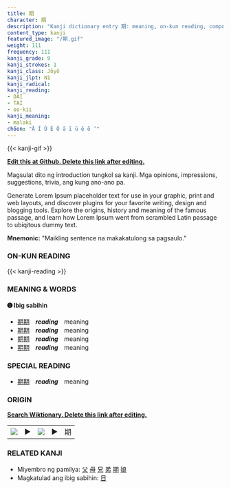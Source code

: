 ```yaml
---
title: 期
character: 期
description: "Kanji dictionary entry 期: meaning, on-kun reading, compounds, origin, related kanji"
content_type: kanji
featured_image: "/期.gif"
weight: 111
frequency: 111
kanji_grade: 9
kanji_strokes: 1
kanji_class: Jōyō
kanji_jlpt: N1
kanji_radical: 
kanji_reading: 
- DAI
- TAI
- oo-kii
kanji_meaning:
- malaki
chōon: "Ā Ī Ū Ē Ō ā ī ū ē ō ’"
---
```

[//]: # (Don't edit the line below. Kanji animated GIF code is automatically generated.)
{{< kanji-gif >}}

[//]: # (Edit below this line.)

**[Edit this at Github. Delete this link after editing.](https://github.com/tim0g/tim/tree/main/content/kanji/期/index.md)**

Magsulat dito ng introduction tungkol sa kanji. Mga opinions, impressions, suggestions, trivia, ang kung ano-ano pa.

Generate Lorem Ipsum placeholder text for use in your graphic, print and web layouts, and discover plugins for your favorite writing, design and blogging tools. Explore the origins, history and meaning of the famous passage, and learn how Lorem Ipsum went from scrambled Latin passage to ubiqitous dummy text.
 
**Mnemonic:** "Maikling sentence na makakatulong sa pagsaulo."

### ON-KUN READING

[//]: # (Don't edit the line below. ON-KUN READING code is automatically generated.)
{{< kanji-reading >}}

### MEANING & WORDS

#### ➊ **Ibig sabihin**
  - [期](../期)[期](../期)　***reading***　meaning
  - [期](../期)[期](../期)　***reading***　meaning
  - [期](../期)[期](../期)　***reading***　meaning
  - [期](../期)[期](../期)　***reading***　meaning

### SPECIAL READING
  - [期](../期)[期](../期)　***reading***　meaning

### ORIGIN

**[Search Wiktionary. Delete this link after editing.](https://wiktionary.org/wiki/期)**
<table class="kanji-table"><tr><td>
<img src="60px-期-bronze.svg.png">
</td><td>▶</td><td>
<img src="60px-期-oracle.svg.png">
</td><td>▶</td>
<td class="kanji-origin">期</td>
</tr></table>

### RELATED KANJI
- Miyembro ng pamilya: [父](../父) [母](../母) [兄](../兄) [弟](../弟) [期](../期) [娘](../娘)
- Magkatulad ang ibig sabihin: [日](../日)
